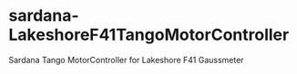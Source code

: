 # sardana-LakeshoreF41TangoMotorController
Sardana Tango MotorController for Lakeshore F41 Gaussmeter
